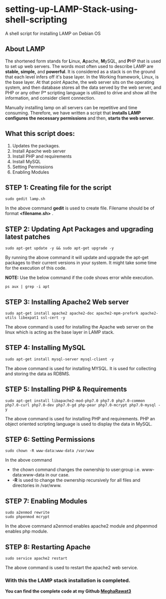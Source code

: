 # setting-up-LAMP-Stack-using-shell-scripting
A shell script for installing LAMP on Debian OS

## About LAMP 
The shortened form stands for **L**inux, **A**pache, **M**ySQL, and **P**HP that is used to set up web servers. The words most often used to describe LAMP are **stable, simple,** and **powerful**. It is considered as a stack is on the ground that each level infers off it's base layer. In the Working framework, Linux, is the base layer. At that point Apache, the web server sits on the operating system, and then database stores all the data served by the web server, and PHP or any other P* scripting language is utilized to drive and show all the information, and consider client connection.

Manually installing lamp on all servers can be repetitive and time consuming. Therefore, we have written a script that **installs LAMP configures the necessary permissions** and then, **starts the web server**.

## What this script does:
1. Updates the packages.
2. Install Apache web server
3. Install PHP and requirements
4. Install MySQL
5. Setting Permissions
6. Enabling Modules

## STEP 1: Creating file for the script 

```
sudo gedit lamp.sh
```
In the above command **gedit** is used to create file. Filename should be of format **<filename.sh>** .

## STEP 2: Updating Apt Packages and upgrading latest patches

```
sudo apt-get update -y && sudo apt-get upgrade -y
```
By running the above command it will update and upgrade the apt-get packages to their current versions in your system. It might take some time for the execution of this code. 

**NOTE:** Use the below command if the code shows error while execution.  
```
ps aux | grep -i apt
```

## STEP 3: Installing Apache2 Web server

```
sudo apt-get install apache2 apache2-doc apache2-mpm-prefork apache2-utils libexpat1 ssl-cert -y
```
The above command is used for installing the Apache web server on the linux which is acting as the base layer in LAMP stack.

## STEP 4: Installing MySQL

```
sudo apt-get install mysql-server mysql-client -y
```
The above command is used for installing MYSQL. It is used for collecting and storing the data as RDBMS.

## STEP 5: Installing PHP & Requirements

```
sudo apt-get install libapache2-mod-php7.0 php7.0 php7.0-common php7.0-curl php7.0-dev php7.0-gd php-pear php7.0-mcrypt php7.0-mysql -y
```
The above command is used for installing PHP and requirements. PHP an object oriented scripting language is used to display the data in MySQL.  

## STEP 6: Setting Permissions

```
sudo chown -R www-data:www-data /var/www
```
In the above command 
* the chown command changes the ownership to user:group i.e. www-data:www-data in our case.
* **-R** is used to change the ownership recursively for all files and directories in /var/www.

## STEP 7: Enabling Modules

```
sudo a2enmod rewrite
sudo phpenmod mcrypt
```
In the above command a2enmod enables apache2 module and phpenmod enables php module.

## STEP 8: Restarting Apache

```
sudo service apache2 restart
```
The above command is used to restart the apache2 web service.

### With this the LAMP stack installation is completed.
**You can find the complete code at my Github [MeghaRawat3](https://github.com/MeghaRawat3/setting-up-LAMP-Stack-using-shell-scripting)**





















